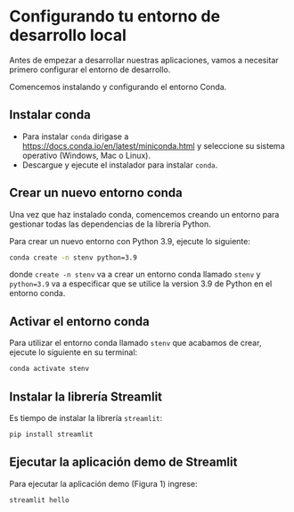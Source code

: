 # Configurando tu entorno de desarrollo local

Antes de empezar a desarrollar nuestras aplicaciones, vamos a necesitar primero configurar el entorno de desarrollo.

Comencemos instalando y configurando el entorno Conda. 

## **Instalar conda**
- Para instalar `conda` dirigase a https://docs.conda.io/en/latest/miniconda.html y seleccione su sistema operativo (Windows, Mac o Linux). 
- Descargue y ejecute el instalador para instalar `conda`.

## **Crear un nuevo entorno conda**
Una vez que haz instalado conda, comencemos creando un entorno para gestionar todas las dependencias de la librería Python.

Para crear un nuevo entorno con Python 3.9, ejecute lo siguiente:
```bash
conda create -n stenv python=3.9
```

donde `create -n stenv` va a crear un entorno conda llamado `stenv` y `python=3.9` va a especificar que se utilice la version 3.9 de Python en el entorno conda.

## **Activar el entorno conda**

Para utilizar el entorno conda llamado `stenv` que acabamos de crear, ejecute lo siguiente en su terminal:

```bash
conda activate stenv
```

## **Instalar la librería Streamlit**

Es tiempo de instalar la librería `streamlit`:
```bash
pip install streamlit
```

## **Ejecutar la aplicación demo de Streamlit**
Para ejecutar la aplicación demo (Figura 1) ingrese:
```bash
streamlit hello
```
